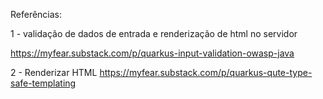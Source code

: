 Referências:

1 - validação de dados de entrada e renderização de html no servidor

https://myfear.substack.com/p/quarkus-input-validation-owasp-java

2 - Renderizar HTML
https://myfear.substack.com/p/quarkus-qute-type-safe-templating

